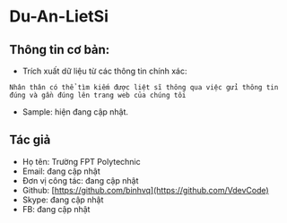# Du-An-LietSi
## Thông tin cơ bản:
* Trích xuất dữ liệu từ các thông tin chính xác:
```
Nhân thân có thể tìm kiếm được liệt sĩ thông qua việc gửi thông tin đúng và gần đúng lên trang web của chúng tôi
```
* Sample: hiện đang cập nhật.
## Tác giả
* Họ tên: Trường FPT Polytechnic
* Email: đang cập nhật
* Đơn vị công tác: đang cập nhật
* Github: [https://github.com/binhvq](https://github.com/VdevCode)
* Skype: đang cập nhật
* FB: đang cập nhật
